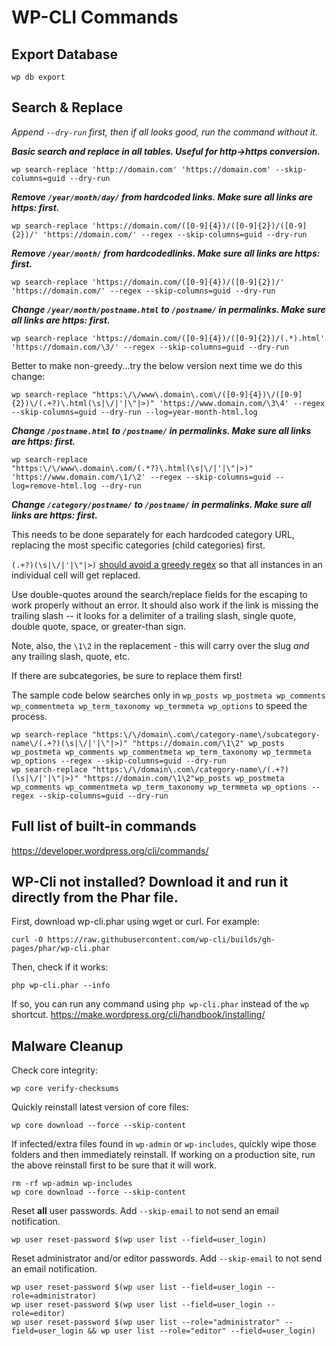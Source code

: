 # WP-CLI Commands

## Export Database

```
wp db export
```

## Search & Replace
_Append `--dry-run` first, then if all looks good, run the command without it._

**_Basic search and replace in all tables. Useful for http->https conversion._**
```
wp search-replace 'http://domain.com' 'https://domain.com' --skip-columns=guid --dry-run
```
**_Remove `/year/month/day/` from hardcoded links. Make sure all links are https: first._**
```
wp search-replace 'https://domain.com/([0-9]{4})/([0-9]{2})/([0-9]{2})/' 'https://domain.com/' --regex --skip-columns=guid --dry-run
```
**_Remove `/year/month/` from hardcodedlinks. Make sure all links are https: first._**
```
wp search-replace 'https://domain.com/([0-9]{4})/([0-9]{2})/' 'https://domain.com/' --regex --skip-columns=guid --dry-run
```
**_Change `/year/month/postname.html` to `/postname/` in permalinks. Make sure all links are https: first._**
```
wp search-replace 'https://domain.com/([0-9]{4})/([0-9]{2})/(.*).html' 'https://domain.com/\3/' --regex --skip-columns=guid --dry-run
```
Better to make non-greedy...try the below version next time we do this change:
```
wp search-replace "https:\/\/www\.domain\.com\/([0-9]{4})\/([0-9]{2})\/(.+?)\.html(\s|\/|'|\"|>)" 'https://www.domain.com/\3\4' --regex --skip-columns=guid --dry-run --log=year-month-html.log
```
**_Change `/postname.html` to `/postname/` in permalinks. Make sure all links are https: first._**
```
wp search-replace "https:\/\/www\.domain\.com/(.*?)\.html(\s|\/|'|\"|>)" 'https://www.domain.com/\1/\2' --regex --skip-columns=guid --log=remove-html.log --dry-run
```
**_Change `/category/postname/` to `/postname/` in permalinks. Make sure all links are https: first._**

This needs to be done separately for each hardcoded category URL, replacing the most specific categories (child categories) first. 

`(.+?)(\s|\/|'|\"|>)` [should avoid a greedy regex](https://github.com/wp-cli/search-replace-command/issues/157#issuecomment-876750207) so that all instances in an individual cell will get replaced. 

Use double-quotes around the search/replace fields for the escaping to work properly without an error. It should also work if the link is missing the trailing slash -- it looks for a delimiter of a trailing slash, single quote, double quote, space, or greater-than sign.

Note, also, the `\1\2` in the replacement - this will carry over the slug _and_ any trailing slash, quote, etc.

If there are subcategories, be sure to replace them first!

The sample code below searches only in `wp_posts wp_postmeta wp_comments wp_commentmeta wp_term_taxonomy wp_termmeta wp_options` to speed the process.
```
wp search-replace "https:\/\/domain\.com\/category-name\/subcategory-name\/(.+?)(\s|\/|'|\"|>)" "https://domain.com/\1\2" wp_posts wp_postmeta wp_comments wp_commentmeta wp_term_taxonomy wp_termmeta wp_options --regex --skip-columns=guid --dry-run
wp search-replace "https:\/\/domain\.com\/category-name\/(.+?)(\s|\/|'|\"|>)" "https://domain.com/\1\2"wp_posts wp_postmeta wp_comments wp_commentmeta wp_term_taxonomy wp_termmeta wp_options --regex --skip-columns=guid --dry-run
```

## Full list of built-in commands
https://developer.wordpress.org/cli/commands/

## WP-Cli not installed? Download it and run it directly from the Phar file.

First, download wp-cli.phar using wget or curl. For example:

```
curl -O https://raw.githubusercontent.com/wp-cli/builds/gh-pages/phar/wp-cli.phar
```

Then, check if it works:
```
php wp-cli.phar --info
```

If so, you can run any command using `php wp-cli.phar` instead of the `wp` shortcut.
https://make.wordpress.org/cli/handbook/installing/

## Malware Cleanup

Check core integrity:
```
wp core verify-checksums
```

Quickly reinstall latest version of core files:

```
wp core download --force --skip-content
```

If infected/extra files found in `wp-admin` or `wp-includes`, quickly wipe those folders and then immediately reinstall. If working on a production site, run the above reinstall first to be sure that it will work.

```
rm -rf wp-admin wp-includes
wp core download --force --skip-content
```

Reset **all** user passwords. Add `--skip-email` to not send an email notification.

```
wp user reset-password $(wp user list --field=user_login)
```

Reset administrator and/or editor passwords. Add `--skip-email` to not send an email notification.

```
wp user reset-password $(wp user list --field=user_login --role=administrator)
wp user reset-password $(wp user list --field=user_login --role=editor)
wp user reset-password $(wp user list --role="administrator" --field=user_login && wp user list --role="editor" --field=user_login)
```
